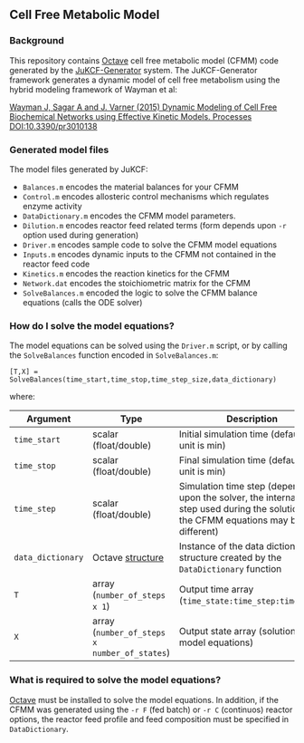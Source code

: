 ## Cell Free Metabolic Model ##

### Background ###
This repository contains [Octave](https://www.gnu.org/software/octave/) cell free metabolic model (CFMM) code generated by the [JuKCF-Generator](https://github.com/varnerlab/JuKCF-Generator) system.
The JuKCF-Generator framework generates a dynamic model of cell free metabolism using the hybrid modeling framework of Wayman et al:

[Wayman J, Sagar A and J. Varner (2015) Dynamic Modeling of Cell Free Biochemical Networks using Effective Kinetic Models. Processes DOI:10.3390/pr3010138](http://www.mdpi.com/2227-9717/3/1/138)

### Generated model files ###
The model files generated by JuKCF:

* ``Balances.m`` encodes the material balances for your CFMM
* ``Control.m`` encodes allosteric control mechanisms which regulates enzyme activity
* ``DataDictionary.m`` encodes the CFMM model parameters.
* ``Dilution.m`` encodes reactor feed related terms (form depends upon ``-r`` option used during generation)
* ``Driver.m`` encodes sample code to solve the CFMM model equations
*  ``Inputs.m`` encodes dynamic inputs to the CFMM not contained in the reactor feed code
*  ``Kinetics.m`` encodes the reaction kinetics for the CFMM
*  ``Network.dat`` encodes the stoichiometric matrix for the CFMM
*  ``SolveBalances.m`` encoded the logic to solve the CFMM balance equations (calls the ODE solver)

### How do I solve the model equations?
The model equations can be solved using the ``Driver.m`` script, or by calling the ``SolveBalances`` function encoded in ``SolveBalances.m``:

	[T,X] = SolveBalances(time_start,time_stop,time_step_size,data_dictionary)

where:

Argument | Type | Description
--- | --- | ---
``time_start`` | scalar (float/double) | Initial simulation time (default time unit is min)
``time_stop`` | scalar (float/double) | Final simulation time (default time unit is min)
``time_step`` | scalar (float/double) | Simulation time step (depending upon the solver, the internal time step used during the solution of the CFMM equations may be different)
``data_dictionary`` | Octave [structure](https://www.gnu.org/software/octave/doc/v4.0.0/Structures.html) | Instance of the data dictionary structure created by the ``DataDictionary`` function
``T`` | array (``number_of_steps x 1``) | Output time array (``time_state:time_step:time_stop``)
``X`` | array (``number_of_steps x number_of_states``) | Output state array (solution of the model equations)

### What is required to solve the model equations?
[Octave](https://www.gnu.org/software/octave/) must be installed to solve the model equations. In addition, if the CFMM was generated using the ``-r F`` (fed batch) or ``-r C`` (continuos) reactor options, the reactor feed profile and feed composition must be specified in ``DataDictionary``. 


 